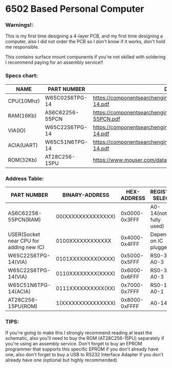 # 6502 Based Personal Computer
### Warnings!:
This is my first time designing a 4-layer PCB, and my first time designing a computer,
also I did not order the PCB so I don't know if it works, don't hold me responsible.

This contains surface mount compunents if you're not skilled with soldering I recommend paying for an assembly service!!

### Specs chart:
NAME | PART NUMBER | Datasheet
------------- | ------------- | -------------
CPU(10Mhz) | W65C02S6TPG-14 | https://componentsearchengine.com/Datasheets/1/W65C02S6TPG-14.pdf
RAM(16Kb) | AS6C62256-55PCN | https://componentsearchengine.com/Datasheets/1/AS6C62256-55PCN.pdf
VIA(IO) | W65C22S6TPG-14 | https://componentsearchengine.com/Datasheets/1/W65C22S6TPG-14.pdf
ACIA(UART) | W65C51N6TPG-14 | https://componentsearchengine.com/Datasheets/1/W65C51N6TPG-14.pdf
ROM(32Kb) | AT28C256-15PU | https://www.mouser.com/datasheet/2/268/doc0006-1108095.pdf
### Address Table:
PART NUMBER | BINARY-ADDRESS | HEX-ADDRESS | REGISTER SELECT
------------- | ------------- | ------------- | -------------
AS6C62256-55PCN(RAM) | 00(XXXXXXXXXXXXXX) | 0x0000-0x3FFF | A0-14(not fully used)
USER(Socket near CPU for adding new IC) | 0100XXXXXXXXXXXX | 0x4000-0x4FFF | Depends on IC plugged.
W65C22S6TPG-14(VIA) | 0101XXXXXXXX(XXXX) | 0x5000-0x5FFF | RS0-3 = A0-3
W65C22S6TPG-14(VIA) | 0110XXXXXXXX(XXXX) | 0x6000-0x6FFF | RS0-3 = A0-3
W65C51N6TPG-14(ACIA) | 0111XXXXXXXXXX(XX) | 0x7000-0x7FFF | RS0-1 = A0-1
AT28C256-15PU(ROM) | 1(XXXXXXXXXXXXXXX) | 0x8000-0xFFFF | A0-14
### TIPS:
If you're going to make this I strongly recommend reading at least the schematic,
also you'll need to buy the ROM (AT28C256-15PU) separately if you're using an assembly service.
Don't forget to buy an EPROM programmer that supports this specific EPROM if you don't already have one,
also don't forget to buy a USB to RS232 Interface Adapter if you don't already have one (optional but highly recommended)
